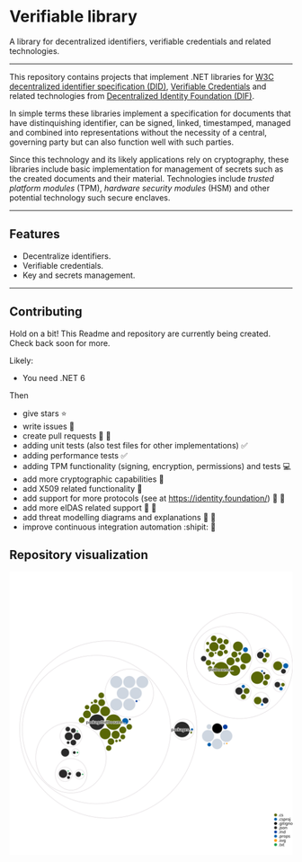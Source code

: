 # Verifiable library

A library for decentralized identifiers, verifiable credentials and related technologies.

<hr>

This repository contains projects that implement .NET libraries for [W3C decentralized identifier specification (DID)](https://www.w3.org/TR/did-core/), [Verifiable Credentials](https://www.w3.org/TR/vc-data-model/) and related technologies from [Decentralized Identity Foundation (DIF)](https://identity.foundation/).

In simple terms these libraries implement a specification for documents that have distinquishing identifier, can be signed, linked, timestamped, managed and combined into representations without the necessity of a central, governing party but can also function well with such parties.

Since this technology and its likely applications rely on cryptography, these libraries include basic implementation for management of secrets such as the created documents and their material. Technologies include _trusted platform modules_ (TPM), _hardware security modules_ (HSM) and other potential technology such secure enclaves.

<hr>

## Features

- Decentralize identifiers.
- Verifiable credentials.
- Key and secrets management.

<hr>

## Contributing

Hold on a bit! This Readme and repository are currently being created. Check back soon for more.

Likely:

- You need .NET 6

Then

- give stars :star:
- write issues :eyes:
- create pull requests :raised_hands: :muscle:
- adding unit tests (also test files for other implementations) :white_check_mark:
- adding performance tests :white_check_mark:
- adding TPM functionality (signing, encryption, permissions) and tests :computer:
- add more cryptographic capabilities :closed_lock_with_key:
- add X509 related functionality :key:
- add support for more protocols (see at https://identity.foundation/) :blue_book: :pushpin:
- add more eIDAS related support :book: :memo:
- add threat modelling diagrams and explanations :memo: :newspaper:
- improve continuous integration automation :shipit: :rocket:

## Repository visualization

![Visualization of this repo](./resources/diagram.svg)